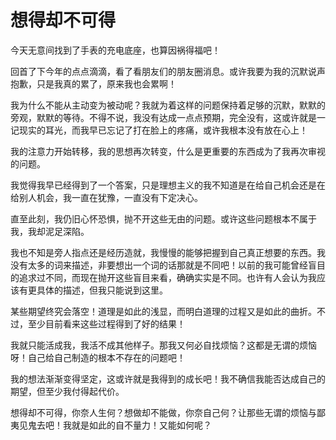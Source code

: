 # 想得却不可得

今天无意间找到了手表的充电底座，也算因祸得福吧！

回首了下今年的点点滴滴，看了看朋友们的朋友圈消息。或许我要为我的沉默说声抱歉，只是我真的累了，原来我也会累啊！

我为什么不能从主动变为被动呢？我就为着这样的问题保持着足够的沉默，默默的旁观，默默的等待。不得不说，我没有达成一点点预期，完全没有，这或许就是一记现实的耳光，而我早已忘记了打在脸上的疼痛，或许我根本没有放在心上！

我的注意力开始转移，我的思想再次转变，什么是更重要的东西成为了我再次审视的问题。

我觉得我早已经得到了一个答案，只是理想主义的我不知道是在给自己机会还是在给别人机会，我一直在犹豫，一直没有下定决心。

直至此刻，我仍旧心怀恐惧，抛不开这些无由的问题。或许这些问题根本不属于我，我却泥足深陷。

我也不知是旁人指点还是经历造就，我慢慢的能够把握到自己真正想要的东西。我没有太多的词来描述，非要想出一个词的话那就是不同吧！以前的我可能曾经盲目的追求过不同，而现在抛开这些盲目来看，确确实实是不同。也许有人会认为我应该有更具体的描述，但我只能说到这里。

某些期望终究会落空！道理是如此的浅显，而明白道理的过程又是如此的曲折。不过，至少目前看来这些过程得到了好的结果！

我就只能活成我，我活不成其他样子。那我又何必自找烦恼？这都是无谓的烦恼呀！自己给自己制造的根本不存在的问题吧！

我的想法渐渐变得坚定，这或许就是我得到的成长吧！我不确信我能否达成自己的期望，但至少我付得起代价。

想得却不可得，你奈人生何？想做却不能做，你奈自己何？让那些无谓的烦恼与鄙夷见鬼去吧！我就是如此的自不量力！又能如何呢？

